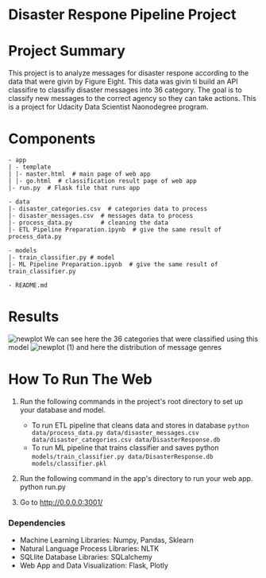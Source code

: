 # Disaster Respone Pipeline Project

# Project Summary
This project is to analyze messages for disaster respone according to the data that were givin by Figure Eight. This data was givin ti build an API classifire to classifiy disaster messages into 36 category. The goal is to classify new messages to the correct agency so they can take actions. This is a project for Udacity Data Scientist Naonodegree program.
# Components 
```
- app
| - template
| |- master.html  # main page of web app
| |- go.html  # classification result page of web app
|- run.py  # Flask file that runs app

- data
|- disaster_categories.csv  # categories data to process 
|- disaster_messages.csv  # messages data to process
|- process_data.py        # cleaning the data
|- ETL Pipeline Preparation.ipynb  # give the same result of process_data.py

- models
|- train_classifier.py # model
|- ML Pipeline Preparation.ipynb  # give the same result of train_classifier.py

- README.md
```
# Results
![newplot](https://user-images.githubusercontent.com/63798019/148662726-47a5aea6-eea5-404a-8abd-6074490cb4f6.png)
We can see here the 36 categories that were classified using this model
![newplot (1)](https://user-images.githubusercontent.com/63798019/148662738-30a22fcb-3415-43ef-a60c-e3c8fad788e4.png)
and here the distribution of message genres

# How To Run The Web
1. Run the following commands in the project's root directory to set up your database and model.
      - To run ETL pipeline that cleans data and stores in database `python data/process_data.py data/disaster_messages.csv data/disaster_categories.csv data/DisasterResponse.db`
      - To run ML pipeline that trains classifier and saves python `models/train_classifier.py data/DisasterResponse.db models/classifier.pkl`

2. Run the following command in the app's directory to run your web app. 
python run.py

3. Go to http://0.0.0.0:3001/

### Dependencies
  - Machine Learning Libraries: Numpy, Pandas, Sklearn
  - Natural Language Process Libraries: NLTK
  - SQLlite Database Libraries: SQLalchemy
  - Web App and Data Visualization: Flask, Plotly
